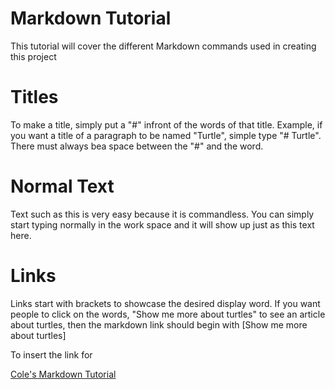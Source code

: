 # Markdown Tutorial

This tutorial will cover the different Markdown commands used in creating this project

# Titles

To make a title, simply put a "#" infront of the words of that title. Example, if you want a title of a paragraph to be named "Turtle", simple type "# Turtle". There must always bea  space between the "#" and the word.

# Normal Text

Text such as this is very easy because it is commandless. You can simply start typing normally in the work space and it will show up just as this text here.

# Links

Links start with brackets to showcase the desired display word. If you want people to click on the words, "Show me more about turtles" to see an article about turtles, then the markdown link should begin with [Show me more about turtles]

To insert the link for 

[Cole's Markdown Tutorial](https://github.com/coleblakeman01/Final-Project-IT-1000/blob/main/Chess.md)
